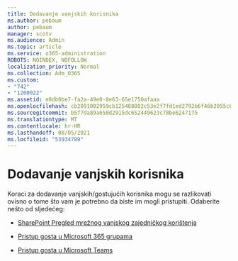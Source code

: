 ```yaml
---
title: Dodavanje vanjskih korisnika
ms.author: pebaum
author: pebaum
manager: scotv
ms.audience: Admin
ms.topic: article
ms.service: o365-administration
ROBOTS: NOINDEX, NOFOLLOW
localization_priority: Normal
ms.collection: Adm_O365
ms.custom:
- "742"
- "1200022"
ms.assetid: e8db0be7-fa2a-49e0-8e63-65e1750afaaa
ms.openlocfilehash: cb2891002959cb125488802c53e2f7fd1ed2792b6f46b2055c0ec046c0bd4e52
ms.sourcegitcommit: b5f7da89a650d2915dc652449623c78be6247175
ms.translationtype: MT
ms.contentlocale: hr-HR
ms.lasthandoff: 08/05/2021
ms.locfileid: "53934789"
---
```

# <a name="adding-external-users"></a>Dodavanje vanjskih korisnika

Koraci za dodavanje vanjskih/gostujućih korisnika mogu se razlikovati ovisno o tome što vam je potrebno da biste im mogli pristupiti. Odaberite nešto od sljedećeg:
  
- [SharePoint Pregled mrežnog vanjskog zajedničkog korištenja](https://docs.microsoft.com/sharepoint/external-sharing-overview)

- [Pristup gosta u Microsoft 365 grupama](https://support.office.com/article/guest-access-in-office-365-groups-bfc7a840-868f-4fd6-a390-f347bf51aff6)

- [Pristup gosta u Microsoft Teams](https://docs.microsoft.com/microsoftteams/guest-access-checklist)
